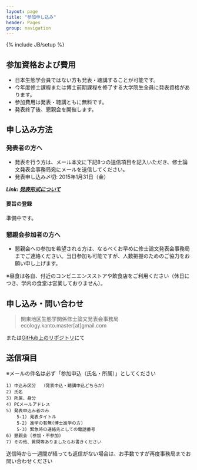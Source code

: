 ```yaml
---
layout: page
title: "参加申し込み"
header: Pages
group: navigation
---
```

{% include JB/setup %}

## 参加資格および費用

* 日本生態学会員ではない方も発表・聴講することが可能です。
* 今年度修士課程または博士前期課程を修了する大学院生全員に発表資格があります。
* 参加費用は発表・聴講ともに無料です。
* 発表終了後、懇親会を開催します。

## 申し込み方法

### 発表者の方へ

* 発表を行う方は、メール本文に下記8つの送信項目を記入いただき、修士論文発表会事務局宛にメールを送信してください。
* 発表申し込み〆切: 2015年1月31日（金）

***Link: [発表形式について](presentation.html)***

#### 要旨の登録

準備中です。

### 懇親会参加者の方へ

* 懇親会への参加を希望される方は、なるべくお早めに修士論文発表会事務局までご連絡ください。当日参加も可能ですが、人数把握のためのご協力をお願い申し上げます。

※昼食は各自、付近のコンビニエンスストアや飲食店をご利用ください（休日につき、学内の食堂は営業しておりません）。

## 申し込み・問い合わせ

> 関東地区生態学関係修士論文発表会事務局
> ecology.kanto.master[at]gmail.com

または[GitHub上のリポジトリ](https://github.com/esj-kantomaster/esj-kantomaster.github.io/issues)にて

## 送信項目

※メールの件名は必ず「参加申込（氏名・所属）」としてください

	1) 申込み区分  （発表申込・聴講申込どちらか）
	2) 氏名
	3) 所属、身分
	4) PCメールアドレス
	5) 発表申込み者のみ
		5-1) 発表タイトル
		5-2) 進学の有無(博士進学の方)
		5-3) 緊急時の連絡先としての電話番号
	6) 懇親会 (参加・不参加)
	7) その他、質問等ありましたらお書きください

送信時から一週間が経っても返信がない場合は、お手数ですが再度事務局までお問い合わせください